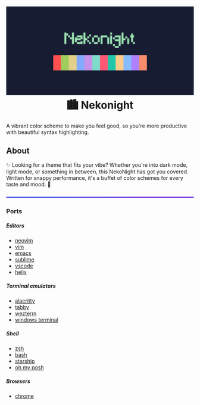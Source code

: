<h1 align="center">
  <br>
  <a href="https://github.com/neko-night/">
    <img src="https://github.com/neko-night/.github/blob/main/logo.jpg?raw=true">
  </a>
  <br>
  🏙 Nekonight
  <br>
</h1>

A vibrant color scheme to make you feel good, so you're more productive with beautiful syntax highlighting.

## About

✨ Looking for a theme that fits your vibe? Whether you're into dark mode, light mode, or something in between, this NekoNight has got you covered. Written for snappy performance, it's a buffet of color schemes for every taste and mood. 🍭

<img src="https://raw.githubusercontent.com/BrunoCiccarino/nekonight/refs/heads/main/img/line-gradient.svg" alt="line break" width="100%" height="3px">

### Ports

##### Editors

* [neovim](https://github.com/neko-night/nvim)
* [vim](https://github.com/neko-night/Vim)
* [emacs](https://github.com/neko-night/emacs)
* [sublime](https://github.com/neko-night/sublime)
* [vscode](https://github.com/neko-night/vscode)
* [helix](https://github.com/neko-night/helix)

##### Terminal emulators 

* [alacritty](https://github.com/neko-night/alacritty)
* [tabby](https://github.com/neko-night/tabby)
* [wezterm](https://github.com/neko-night/wezterm)
* [windows terminal](https://github.com/neko-night/windows-terminal)

##### Shell

* [zsh](https://github.com/neko-night/oh-my-zsh)
* [bash](https://github.com/neko-night/oh-my-bash)
* [starship](https://github.com/neko-night/starship)
* [oh my posh](https://github.com/neko-night/oh-my-posh)

##### Browsers

* [chrome](https://github.com/neko-night/chrome)
